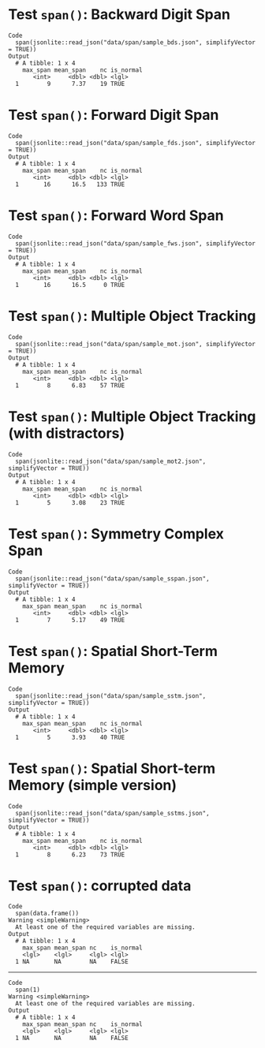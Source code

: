 # Test `span()`: Backward Digit Span

    Code
      span(jsonlite::read_json("data/span/sample_bds.json", simplifyVector = TRUE))
    Output
      # A tibble: 1 x 4
        max_span mean_span    nc is_normal
           <int>     <dbl> <dbl> <lgl>    
      1        9      7.37    19 TRUE     

# Test `span()`: Forward Digit Span

    Code
      span(jsonlite::read_json("data/span/sample_fds.json", simplifyVector = TRUE))
    Output
      # A tibble: 1 x 4
        max_span mean_span    nc is_normal
           <int>     <dbl> <dbl> <lgl>    
      1       16      16.5   133 TRUE     

# Test `span()`: Forward Word Span

    Code
      span(jsonlite::read_json("data/span/sample_fws.json", simplifyVector = TRUE))
    Output
      # A tibble: 1 x 4
        max_span mean_span    nc is_normal
           <int>     <dbl> <dbl> <lgl>    
      1       16      16.5     0 TRUE     

# Test `span()`: Multiple Object Tracking

    Code
      span(jsonlite::read_json("data/span/sample_mot.json", simplifyVector = TRUE))
    Output
      # A tibble: 1 x 4
        max_span mean_span    nc is_normal
           <int>     <dbl> <dbl> <lgl>    
      1        8      6.83    57 TRUE     

# Test `span()`: Multiple Object Tracking (with distractors)

    Code
      span(jsonlite::read_json("data/span/sample_mot2.json", simplifyVector = TRUE))
    Output
      # A tibble: 1 x 4
        max_span mean_span    nc is_normal
           <int>     <dbl> <dbl> <lgl>    
      1        5      3.08    23 TRUE     

# Test `span()`: Symmetry Complex Span

    Code
      span(jsonlite::read_json("data/span/sample_sspan.json", simplifyVector = TRUE))
    Output
      # A tibble: 1 x 4
        max_span mean_span    nc is_normal
           <int>     <dbl> <dbl> <lgl>    
      1        7      5.17    49 TRUE     

# Test `span()`: Spatial Short-Term Memory

    Code
      span(jsonlite::read_json("data/span/sample_sstm.json", simplifyVector = TRUE))
    Output
      # A tibble: 1 x 4
        max_span mean_span    nc is_normal
           <int>     <dbl> <dbl> <lgl>    
      1        5      3.93    40 TRUE     

# Test `span()`: Spatial Short-term Memory (simple version)

    Code
      span(jsonlite::read_json("data/span/sample_sstms.json", simplifyVector = TRUE))
    Output
      # A tibble: 1 x 4
        max_span mean_span    nc is_normal
           <int>     <dbl> <dbl> <lgl>    
      1        8      6.23    73 TRUE     

# Test `span()`: corrupted data

    Code
      span(data.frame())
    Warning <simpleWarning>
      At least one of the required variables are missing.
    Output
      # A tibble: 1 x 4
        max_span mean_span nc    is_normal
        <lgl>    <lgl>     <lgl> <lgl>    
      1 NA       NA        NA    FALSE    

---

    Code
      span(1)
    Warning <simpleWarning>
      At least one of the required variables are missing.
    Output
      # A tibble: 1 x 4
        max_span mean_span nc    is_normal
        <lgl>    <lgl>     <lgl> <lgl>    
      1 NA       NA        NA    FALSE    

